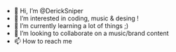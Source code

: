 - 👋 Hi, I’m @DerickSniper
- 👀 I’m interested in coding, music & desing !
- 🌱 I’m currently learning a lot of things ;)
- 💞️ I’m looking to collaborate on a music/brand content
- 📫 How to reach me 

<!---
DerickSniper/DerickSniper is a ✨ special ✨ repository because its `README.md` (this file) appears on your GitHub profile.
You can click the Preview link to take a look at your changes.
--->
